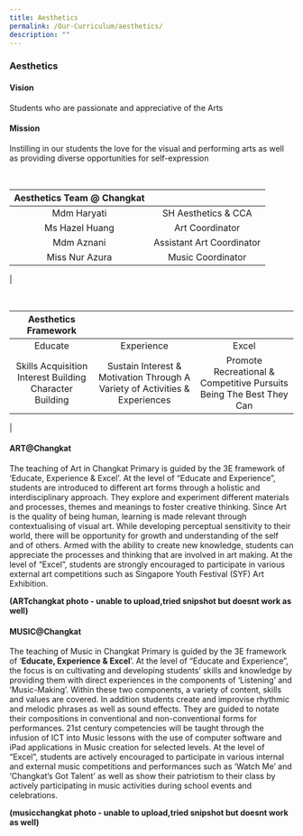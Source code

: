 ```yaml
---
title: Aesthetics
permalink: /Our-Curriculum/aesthetics/
description: ""
---
```

### Aesthetics

#### Vision
Students who are passionate and appreciative of the Arts

#### Mission
Instilling in our students the love for the visual and performing arts as well as providing diverse opportunities for self-expression

<br>

| Aesthetics Team @ Changkat |  |
|:---:|:---:|
| Mdm Haryati | SH Aesthetics & CCA |
| Ms Hazel Huang | Art Coordinator |
| Mdm Aznani | Assistant Art Coordinator |
| Miss Nur Azura | Music Coordinator |
|

<br>

|Aesthetics Framework  |  |  |
|:---:|:---:|:---:|
| Educate | Experience | Excel |
|  Skills Acquisition Interest Building Character Building | Sustain Interest & Motivation Through A Variety of Activities & Experiences |  Promote Recreational & Competitive Pursuits Being The Best They Can   |
|

#### ART@Changkat

The teaching of Art in Changkat Primary is guided by the 3E framework of ‘Educate, Experience & Excel’. At the level of “Educate and Experience”, students are introduced to different art forms through a holistic and interdisciplinary approach. They explore and experiment different materials and processes, themes and meanings to foster creative thinking. Since Art is the quality of being human, learning is made relevant through contextualising of visual art. While developing perceptual sensitivity to their world, there will be opportunity for growth and understanding of the self and of others. Armed with the ability to create new knowledge, students can appreciate the processes and thinking that are involved in art making. At the level of “Excel”, students are strongly encouraged to participate in various external art competitions such as Singapore Youth Festival (SYF) Art Exhibition.

**(ARTchangkat photo - unable to upload,tried snipshot but doesnt work as well)**

#### MUSIC@Changkat

The teaching of Music in Changkat Primary is guided by the 3E framework of ‘**Educate, Experience & Excel**’. At the level of “Educate and Experience”, the focus is on cultivating and developing students’ skills and knowledge by providing them with direct experiences in the components of ‘Listening’ and ‘Music-Making’. Within these two components, a variety of content, skills and values are covered. In addition students create and improvise rhythmic and melodic phrases as well as sound effects. They are guided to notate their compositions in conventional and non-conventional forms for performances. 21st century competencies will be taught through the infusion of ICT into Music lessons with the use of computer software and iPad applications in Music creation for selected levels. At the level of “Excel”, students are actively encouraged to participate in various internal and external music competitions and performances such as ‘Watch Me’ and ‘Changkat’s Got Talent’ as well as show their patriotism to their class by actively participating in music activities during school events and celebrations.

**(musicchangkat photo - unable to upload,tried snipshot but doesnt work as well)**
